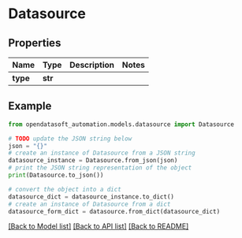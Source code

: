 # Datasource


## Properties

Name | Type | Description | Notes
------------ | ------------- | ------------- | -------------
**type** | **str** |  | 

## Example

```python
from opendatasoft_automation.models.datasource import Datasource

# TODO update the JSON string below
json = "{}"
# create an instance of Datasource from a JSON string
datasource_instance = Datasource.from_json(json)
# print the JSON string representation of the object
print(Datasource.to_json())

# convert the object into a dict
datasource_dict = datasource_instance.to_dict()
# create an instance of Datasource from a dict
datasource_form_dict = datasource.from_dict(datasource_dict)
```
[[Back to Model list]](../README.md#documentation-for-models) [[Back to API list]](../README.md#documentation-for-api-endpoints) [[Back to README]](../README.md)


